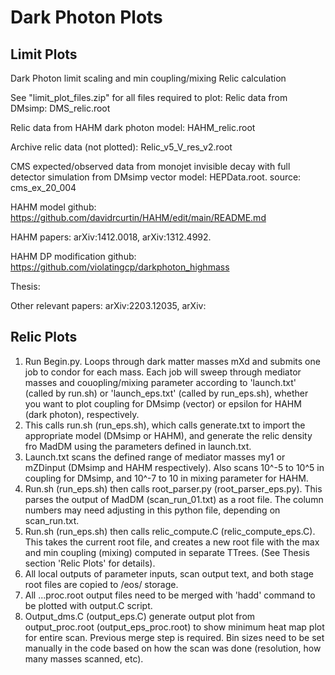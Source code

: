 # Dark Photon Plots

## Limit Plots

Dark Photon limit scaling and min coupling/mixing Relic calculation

See "limit_plot_files.zip" for all files required to plot:
Relic data from DMsimp: DMS_relic.root

Relic data from HAHM dark photon model: HAHM_relic.root

Archive relic data (not plotted): Relic_v5_V_res_v2.root

CMS expected/observed data from monojet invisible decay with full detector simulation from DMsimp vector model: HEPData.root. source: cms_ex_20_004



HAHM model github: https://github.com/davidrcurtin/HAHM/edit/main/README.md

HAHM papers: arXiv:1412.0018, arXiv:1312.4992. 

HAHM DP modification github: https://github.com/violatingcp/darkphoton_highmass

Thesis: 

Other relevant papers: arXiv:2203.12035, arXiv:

 
## Relic Plots

1. Run Begin.py. Loops through dark matter masses mXd and submits one job to condor for each mass. Each job will sweep through mediator masses and couopling/mixing parameter according to 'launch.txt' (called by run.sh) or 'launch_eps.txt' (called by run_eps.sh), whether you want to plot coupling for DMsimp (vector) or epsilon for HAHM (dark photon), respectively.
2. This calls run.sh (run_eps.sh), which calls generate.txt to import the appropriate model (DMsimp or HAHM), and generate the relic density fro MadDM using the parameters defined in launch.txt. 
3. Launch.txt scans the defined range of mediator masses my1 or mZDinput (DMsimp and HAHM respectively). Also scans 10^-5 to 10^5 in coupling for DMsimp, and 10^-7 to 10 in mixing parameter for HAHM.
4. Run.sh (run_eps.sh) then calls root_parser.py (root_parser_eps.py). This parses the output of MadDM (scan_run_01.txt) as a root file. The column numbers may need adjusting in this python file, depending on scan_run.txt.
5. Run.sh (run_eps.sh) then calls relic_compute.C (relic_compute_eps.C). This takes the current root file, and creates a new root file with the max and min coupling (mixing) computed in separate TTrees. (See Thesis section 'Relic Plots' for details).
6. All local outputs of parameter inputs, scan output text, and both stage root files are copied to /eos/ storage.
7. All ...proc.root output files need to be merged with 'hadd' command to be plotted with output.C script.
8. Output_dms.C (output_eps.C) generate output plot from output_proc.root (output_eps_proc.root) to show minimum heat map plot for entire scan. Previous merge step is required. Bin sizes need to be set manually in the code based on how the scan was done (resolution, how many masses scanned, etc).


